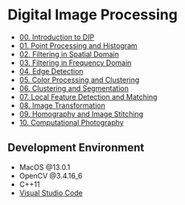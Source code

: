 # Digital Image Processing

- [00. Introduction to DIP](00.%20Introduction%20to%20DIP)
- [01. Point Processing and Histogram](01.%20Point%20Processing%20and%20Histogram)
- [02. Filtering in Spatial Domain](02.%20Filtering%20in%20Spatial%20Domain)
- [03. Filtering in Frequency Domain](03.%20Filtering%20in%20Frequency%20Domain)
- [04. Edge Detection](04.%20Edge%20Detection)
- [05. Color Processing and Clustering](05.%20Color%20Processing%20and%20Clustering)
- [06. Clustering and Segmentation](06.%20Clustering%20and%20Segmentation)
- [07. Local Feature Detection and Matching](07.%20Local%20Feature%20Detection%20and%20Matching)
- [08. Image Transformation](08.%20Image%20Transformation)
- [09. Homography and Image Stitching](09.%20Homography%20and%20Image%20Stitching/)
- [10. Computational Photography](10.%20Computational%20Photography)

## Development Environment

- MacOS @13.0.1
- OpenCV @3.4.16_6
- C++11
- [Visual Studio Code](https://fwanggu-lee.tistory.com/17)
